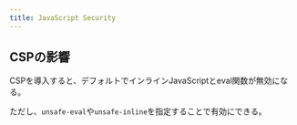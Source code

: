 ```yaml
---
title: JavaScript Security
---
```


## CSPの影響

CSPを導入すると、デフォルトでインラインJavaScriptとeval関数が無効になる。

ただし、`unsafe-eval`や`unsafe-inline`を指定することで有効にできる。
